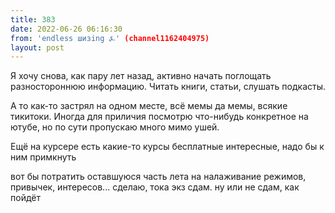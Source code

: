 ```yaml
---
title: 383
date: 2022-06-26 06:16:30
from: 'endless шизing ⍼' (channel1162404975)
layout: post
---
```


Я хочу снова, как пару лет назад, активно начать поглощать разностороннюю информацию. Читать книги, статьи, слушать подкасты.

А то как-то застрял на одном месте, всё мемы да мемы, всякие тикитоки. Иногда для приличия посмотрю что-нибудь конкретное на ютубе, но по сути пропускаю много мимо ушей.

Ещё на курсере есть какие-то курсы бесплатные интересные, надо бы к ним примкнуть

вот бы потратить оставшуюся часть лета на налаживание режимов, привычек, интересов...
сделаю, тока экз сдам. ну или не сдам, как пойдёт
